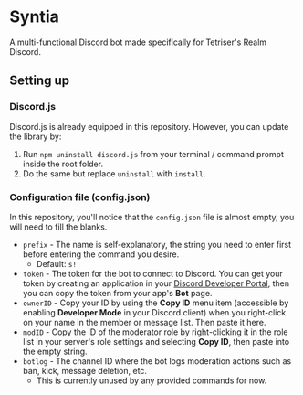 # Syntia
A multi-functional Discord bot made specifically for Tetriser's Realm Discord.

## Setting up
### Discord.js
Discord.js is already equipped in this repository. However, you can update the library by:
1. Run `npm uninstall discord.js` from your terminal / command prompt inside the root folder.
2. Do the same but replace `uninstall` with `install`.

### Configuration file (config.json)
In this repository, you'll notice that the `config.json` file is almost empty, you will need to fill the blanks.

* `prefix` - The name is self-explanatory, the string you need to enter first before entering the command you desire.
	* Default: `s!`
* `token` - The token for the bot to connect to Discord. You can get your token by creating an application in your [Discord Developer Portal](https://discord.com/developers), then you can copy the token from your app's **Bot** page.
* `ownerID` - Copy your ID by using the **Copy ID** menu item (accessible by enabling **Developer Mode** in your Discord client) when you right-click on your name in the member or message list. Then paste it here.
* `modID` - Copy the ID of the moderator role by right-clicking it in the role list in your server's role settings and selecting **Copy ID**, then paste into the empty string.
* `botlog` - The channel ID where the bot logs moderation actions such as ban, kick, message deletion, etc.
	* This is currently unused by any provided commands for now.